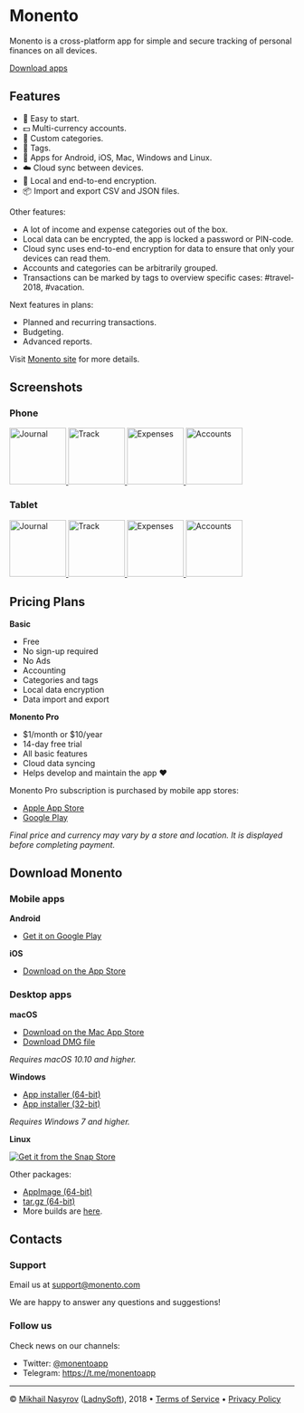 # Monento

Monento is a cross-platform app for simple and secure tracking of personal finances on all devices.

[Download apps](#download)


## Features

- 🚀 Easy to start.
- 💵 Multi-currency accounts.
- 🛒 Custom categories.
- 🔖 Tags.
- 📱 Apps for Android, iOS, Mac, Windows and Linux.
- ☁️ Cloud sync between devices.
- 🔐 Local and end-to-end encryption.
- 📦 Import and export CSV and JSON files.

Other features:
- A lot of income and expense categories out of the box.
- Local data can be encrypted, the app is locked a password or PIN-code.
- Cloud sync uses end-to-end encryption for data to ensure that only your devices can read them.
- Accounts and categories can be arbitrarily grouped.
- Transactions can be marked by tags to overview specific cases: #travel-2018, #vacation.

Next features in plans:
- Planned and recurring transactions.
- Budgeting.
- Advanced reports.

Visit [Monento site][monento-site] for more details.


## Screenshots

### Phone

<a href="https://monento.com/images/gallery/phone-en-1.png">
 <img alt="Journal" src="https://monento.com/images/gallery/phone-en-1-sm.png"  width="100"/>
</a>
<a href="https://monento.com/images/gallery/phone-en-2.png">
 <img alt="Track" src="https://monento.com/images/gallery/phone-en-2-sm.png"  width="100"/>
</a>
<a href="https://monento.com/images/gallery/phone-en-3.png">
 <img alt="Expenses" src="https://monento.com/images/gallery/phone-en-3-sm.png"  width="100"/>
</a>
<a href="https://monento.com/images/gallery/phone-en-4.png">
 <img alt="Accounts" src="https://monento.com/images/gallery/phone-en-4-sm.png"  width="100"/>
</a>


### Tablet

<a href="https://monento.com/images/gallery/tablet-en-1.png">
 <img alt="Journal" src="https://monento.com/images/gallery/tablet-en-1-sm.png"  width="100"/>
</a>
<a href="https://monento.com/images/gallery/tablet-en-2.png">
 <img alt="Track" src="https://monento.com/images/gallery/tablet-en-2-sm.png"  width="100"/>
</a>
<a href="https://monento.com/images/gallery/tablet-en-3.png">
 <img alt="Expenses" src="https://monento.com/images/gallery/tablet-en-3-sm.png"  width="100"/>
</a>
<a href="https://monento.com/images/gallery/tablet-en-4.png">
 <img alt="Accounts" src="https://monento.com/images/gallery/tablet-en-4-sm.png"  width="100"/>
</a>


## Pricing Plans

**Basic**
- Free
- No sign-up required
- No Ads
- Accounting
- Categories and tags
- Local data encryption
- Data import and export

**Monento Pro**
- $1/month or $10/year
- 14-day free trial
- All basic features
- Cloud data syncing
- Helps develop and maintain the app ❤️

Monento Pro subscription is purchased by mobile app stores: 
- [Apple App Store][apple-app-store]
- [Google Play][google-play-store]

_Final price and currency may vary by a store and location. It is displayed before completing payment._


## Download Monento <a name="download"></a>

### Mobile apps

**Android**
- [Get it on Google Play][google-play-store]

**iOS**
- [Download on the App Store][apple-app-store]


### Desktop apps

**macOS**

- [Download on the Mac App Store][apple-mac-store]
- [Download DMG file][download-mac-dmg]

_Requires macOS 10.10 and higher._ 


**Windows**

- [App installer (64-bit)][download-win-x64]
- [App installer (32-bit)][download-win-ia32]

_Requires Windows 7 and higher._


**Linux**

[![Get it from the Snap Store](https://snapcraft.io/static/images/badges/en/snap-store-black.svg)](https://snapcraft.io/monento)

Other packages:
- [AppImage (64-bit)][download-linux-appimage]
- [tar.gz (64-bit)][download-linux-targz]
- More builds are [here][latest-release].


## Contacts

### Support

Email us at [support@monento.com](mailto:support@monento.com)

We are happy to answer any questions and suggestions!


### Follow us

Check news on our channels:
- Twitter: [@monentoapp](https://twitter.com/monentoapp)
- Telegram: https://t.me/monentoapp
 


---
© [Mikhail Nasyrov](https://mnasyrov.com) ([LadnySoft](https://ladnysoft.com)), 2018 • 
[Terms of Service](https://monento.com/terms) • 
[Privacy Policy](https://monento.com/privacy)



[monento-site]: https://monento.com
[apple-app-store]: https://itunes.apple.com/app/id1358591666
[apple-mac-store]: https://itunes.apple.com/app/id1425801329
[google-play-store]: https://play.google.com/store/apps/details?id=com.monento.app
[latest-release]: https://github.com/ladnysoft/monento/releases/latest
[download-mac-dmg]: https://github.com/ladnysoft/monento/releases/download/v1.2.7/Monento-1.2.7-mac.dmg
[download-win-x64]: https://github.com/ladnysoft/monento/releases/download/v1.2.7/Monento-1.2.7-win-x64.exe
[download-win-ia32]: https://github.com/ladnysoft/monento/releases/download/v1.2.7/Monento-1.2.7-win-ia32.exe
[download-linux-appimage]: https://github.com/ladnysoft/monento/releases/download/v1.2.7/Monento-1.2.7-linux-x86_64.AppImage
[download-linux-targz]: https://github.com/ladnysoft/monento/releases/download/v1.2.7/Monento-1.2.7-linux-x64.tar.gz
